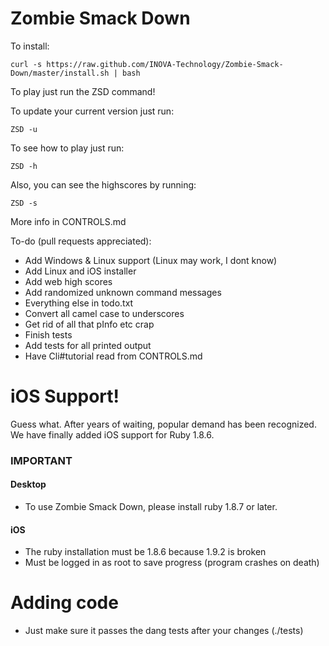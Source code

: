 # Zombie Smack Down

To install:

    curl -s https://raw.github.com/INOVA-Technology/Zombie-Smack-Down/master/install.sh | bash

To play just run the ZSD command!

To update your current version just run:

    ZSD -u

To see how to play just run:

    ZSD -h

Also, you can see the highscores by running:

    ZSD -s

More info in CONTROLS.md

To-do (pull requests appreciated):
* Add Windows & Linux support (Linux may work, I dont know)
* Add Linux and iOS installer
* Add web high scores
* Add randomized unknown command messages
* Everything else in todo.txt
* Convert all camel case to underscores
* Get rid of all that pInfo etc crap
* Finish tests
* Add tests for all printed output
* Have Cli#tutorial read from CONTROLS.md

# iOS Support!
Guess what. After years of waiting, popular demand has been recognized. We have finally added iOS support for Ruby 1.8.6. 


### IMPORTANT
#### Desktop
* To use Zombie Smack Down, please install ruby 1.8.7 or later.

#### iOS
* The ruby installation must be 1.8.6 because 1.9.2 is broken
* Must be logged in as root to save progress (program crashes on death)

# Adding code
* Just make sure it passes the dang tests after your changes (./tests)
